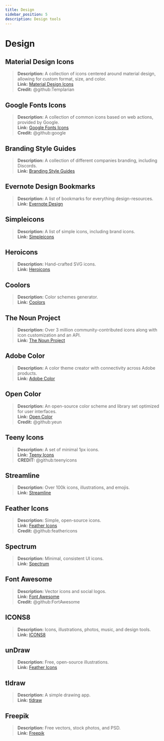 ```yaml
---
title: Design
sidebar_position: 5
description: Design tools
---
```


# Design

## Material Design Icons

> **Description:** A collection of icons centered around material design, allowing for custom format, size, and color. <br/>
**Link:** [Material Design Icons](https://materialdesignicons.com/)  <br/>
**Credit:** @github:Templarian

## Google Fonts Icons

> **Description:** A collection of common icons based on web actions, provided by Google. <br/>
**Link:** [Google Fonts Icons](https://fonts.google.com/icons) <br/>
**Credit:** @github:google

## Branding Style Guides

> **Description:** A collection of different companies branding, including Discords.   <br/>
**Link:** [Branding Style Guides](https://brandingstyleguides.com/)

## Evernote Design Bookmarks

> **Description:** A list of bookmarks for everything design-resources.  <br/>
**Link:** [Evernote Design](https://www.evernote.design/)  <br/>

## Simpleicons

> **Description:** A list of simple icons, including brand icons.   <br/>
**Link:** [Simpleicons](https://simpleicons.org/)

## Heroicons

> **Description:** Hand-crafted SVG icons.   <br/>
**Link:** [Heroicons](https://heroicons.com/)

## Coolors

> **Description:** Color schemes generator.   <br/>
**Link:** [Coolors](https://coolors.co/)

## The Noun Project

> **Description:** Over 3 million community-contributed icons along with icon customization and an API.  <br/>
**Link:** [The Noun Project](https://thenounproject.com/)

## Adobe Color

> **Description:** A color theme creator with connectivity across Adobe products.  <br/>
**Link:** [Adobe Color](https://color.adobe.com/)

## Open Color

> **Description:** An open-source color scheme and library set optimized for user interfaces.  <br/>
**Link:** [Open Color](https://yeun.github.io/open-color/)  <br/>
**Credit:** @github:yeun

## Teeny Icons

> **Description:** A set of minimal 1px icons.  <br/>
**Link:** [Teeny Icons](https://teenyicons.com/)  <br/>
**CREDIT:** @github:teenyicons

## Streamline

> **Description:** Over 100k icons, illustrations, and emojis.  <br/>
**Link:** [Streamline](https://streamlinehq.com/)  

## Feather Icons

> **Description:** Simple, open-source icons.  <br/>
**Link:** [Feather Icons](https://feathericons.com/)  <br/>
**Credit:** @github:feathericons

## Spectrum

> **Description:** Minimal, consistent UI icons.  <br/>
**Link:** [Spectrum](https://spectrum.adobe.com/page/icons/)  

## Font Awesome

> **Description:** Vector icons and social logos.  <br/>
**Link:** [Font Awesome](https://fontawesome.com/)  <br/>
**Credit:** @github:FortAwesome

## ICONS8

> **Description:** Icons, illustrations, photos, music, and design tools.  <br/>
**Link:** [ICONS8](https://icons8.com/)  

## unDraw

> **Description:** Free, open-source illustrations.  <br/>
**Link:** [Feather Icons](https://undraw.co/)  

## tldraw

> **Description:** A simple drawing app.  <br/>
**Link:** [tldraw](https://www.tldraw.com/)

## Freepik

> **Description:** Free vectors, stock photos, and PSD.  <br/>
**Link:** [Freepik](https://freepik.com/)
